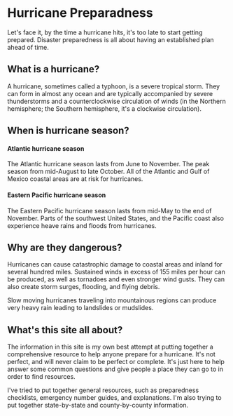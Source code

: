 # Hurricane Preparadness

Let's face it, by the time a hurricane hits, it's too late to start getting prepared. Disaster preparedness is all about having an established plan ahead of time.

## What is a hurricane?
A hurricane, sometimes called a typhoon, is a severe tropical storm. They can form in almost any ocean and are typically accompanied by severe thunderstorms and a counterclockwise circulation of winds (in the Northern hemisphere; the Southern hemisphere, it's a clockwise circulation).

## When is hurricane season?

#### Atlantic hurricane season
The Atlantic hurricane season lasts from June to November. The peak season from mid-August to late October. All of the Atlantic and Gulf of Mexico coastal areas are at risk for hurricanes. 

#### Eastern Pacific hurricane season
The Eastern Pacific hurricane season lasts from mid-May to the end of November. Parts of the southwest United States, and the Pacific coast also experience heave rains and floods from hurricanes.

## Why are they dangerous?
Hurricanes can cause catastrophic damage to coastal areas and inland for several hundred miles. Sustained winds in excess of 155 miles per hour can be produced, as well as tornadoes and even stronger wind gusts. They can also create storm surges, flooding, and flying debris.

Slow moving hurricanes traveling into mountainous regions can produce very heavy rain leading to landslides or mudslides.

## What's this site all about?
The information in this site is my own best attempt at putting together a comprehensive resource to help anyone prepare for a hurricane. It's not perfect, and will never claim to be perfect or complete. It's just here to help answer some common questions and give people a place they can go to in order to find resources.

I've tried to put together general resources, such as preparedness checklists, emergency number guides, and explanations. I'm also trying to put together state-by-state and county-by-county information.
